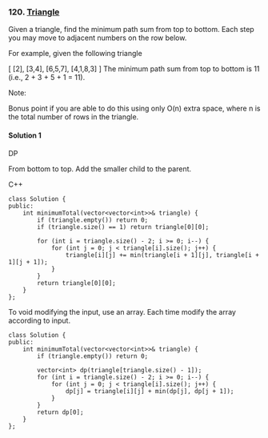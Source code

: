 ### 120\. [Triangle](https://leetcode.com/problems/triangle/)

Given a triangle, find the minimum path sum from top to bottom. Each step you may move to adjacent numbers on the row below.

For example, given the following triangle

[
     [2],
    [3,4],
   [6,5,7],
  [4,1,8,3]
]
The minimum path sum from top to bottom is 11 (i.e., 2 + 3 + 5 + 1 = 11).

Note:

Bonus point if you are able to do this using only O(n) extra space, where n is the total number of rows in the triangle.

#### Solution 1

DP

From bottom to top. Add the smaller child to the parent.

C++

```
class Solution {
public:
    int minimumTotal(vector<vector<int>>& triangle) {
        if (triangle.empty()) return 0;
        if (triangle.size() == 1) return triangle[0][0];
        
        for (int i = triangle.size() - 2; i >= 0; i--) {
            for (int j = 0; j < triangle[i].size(); j++) {
                triangle[i][j] += min(triangle[i + 1][j], triangle[i + 1][j + 1]);
            }
        }
        return triangle[0][0];
    }
};
```

To void modifying the input, use an array.
Each time modify the array according to input.

```
class Solution {
public:
    int minimumTotal(vector<vector<int>>& triangle) {
        if (triangle.empty()) return 0;
        
        vector<int> dp(triangle[triangle.size() - 1]);
        for (int i = triangle.size() - 2; i >= 0; i--) {
            for (int j = 0; j < triangle[i].size(); j++) {
                dp[j] = triangle[i][j] + min(dp[j], dp[j + 1]);
            }
        }
        return dp[0];
    }
};
```
